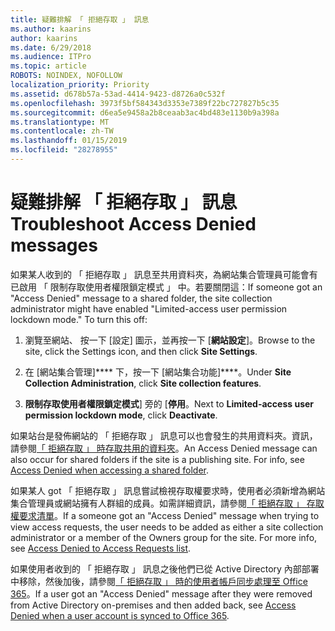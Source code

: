 ```yaml
---
title: 疑難排解 「 拒絕存取 」 訊息
ms.author: kaarins
author: kaarins
ms.date: 6/29/2018
ms.audience: ITPro
ms.topic: article
ROBOTS: NOINDEX, NOFOLLOW
localization_priority: Priority
ms.assetid: d678b57a-53ad-4414-9423-d8726a0c532f
ms.openlocfilehash: 3973f5bf584343d3353e7389f22bc727827b5c35
ms.sourcegitcommit: d6ea5e9458a2b8ceaab3ac4bd483e1130b9a398a
ms.translationtype: MT
ms.contentlocale: zh-TW
ms.lasthandoff: 01/15/2019
ms.locfileid: "28278955"
---
```

# <a name="troubleshoot-access-denied-messages"></a><span data-ttu-id="9d0cc-102">疑難排解 「 拒絕存取 」 訊息</span><span class="sxs-lookup"><span data-stu-id="9d0cc-102">Troubleshoot Access Denied messages</span></span>

<span data-ttu-id="9d0cc-p101">如果某人收到的 「 拒絕存取 」 訊息至共用資料夾，為網站集合管理員可能會有已啟用 「 限制存取使用者權限鎖定模式 」 中。若要關閉這：</span><span class="sxs-lookup"><span data-stu-id="9d0cc-p101">If someone got an "Access Denied" message to a shared folder, the site collection administrator might have enabled "Limited-access user permission lockdown mode." To turn this off:</span></span> 
  
1. <span data-ttu-id="9d0cc-105">瀏覽至網站、 按一下 [設定] 圖示，並再按一下 [**網站設定**]。</span><span class="sxs-lookup"><span data-stu-id="9d0cc-105">Browse to the site, click the Settings icon, and then click **Site Settings**.</span></span>
    
2. <span data-ttu-id="9d0cc-106">在 [網站集合管理]\*\*\*\* 下，按一下 [網站集合功能]\*\*\*\*。</span><span class="sxs-lookup"><span data-stu-id="9d0cc-106">Under **Site Collection Administration**, click **Site collection features**.</span></span>
    
3. <span data-ttu-id="9d0cc-107">**限制存取使用者權限鎖定模式**] 旁的 [**停用**。</span><span class="sxs-lookup"><span data-stu-id="9d0cc-107">Next to **Limited-access user permission lockdown mode**, click **Deactivate**.</span></span>
    
<span data-ttu-id="9d0cc-p102">如果站台是發佈網站的 「 拒絕存取 」 訊息可以也會發生的共用資料夾。資訊，請參閱[「 拒絕存取 」 時存取共用的資料夾](https://go.microsoft.com/fwlink/?linkid=2004317)。</span><span class="sxs-lookup"><span data-stu-id="9d0cc-p102">An Access Denied message can also occur for shared folders if the site is a publishing site. For info, see [Access Denied when accessing a shared folder](https://go.microsoft.com/fwlink/?linkid=2004317).</span></span>
  
<span data-ttu-id="9d0cc-p103">如果某人 got 「 拒絕存取 」 訊息嘗試檢視存取權要求時，使用者必須新增為網站集合管理員或網站擁有人群組的成員。如需詳細資訊，請參閱[「 拒絕存取 」 存取權要求清單](https://go.microsoft.com/fwlink/?linkid=2004220)。</span><span class="sxs-lookup"><span data-stu-id="9d0cc-p103">If a someone got an "Access Denied" message when trying to view access requests, the user needs to be added as either a site collection administrator or a member of the Owners group for the site. For more info, see [Access Denied to Access Requests list](https://go.microsoft.com/fwlink/?linkid=2004220).</span></span>
  
<span data-ttu-id="9d0cc-112">如果使用者收到的 「 拒絕存取 」 訊息之後他們已從 Active Directory 內部部署中移除，然後加後，請參閱[「 拒絕存取 」 時的使用者帳戶同步處理至 Office 365](https://go.microsoft.com/fwlink/?linkid=2004318)。</span><span class="sxs-lookup"><span data-stu-id="9d0cc-112">If a user got an "Access Denied" message after they were removed from Active Directory on-premises and then added back, see [Access Denied when a user account is synced to Office 365](https://go.microsoft.com/fwlink/?linkid=2004318).</span></span>
  

